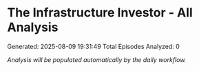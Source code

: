 # The Infrastructure Investor - All Analysis
Generated: 2025-08-09 19:31:49
Total Episodes Analyzed: 0

*Analysis will be populated automatically by the daily workflow.*

